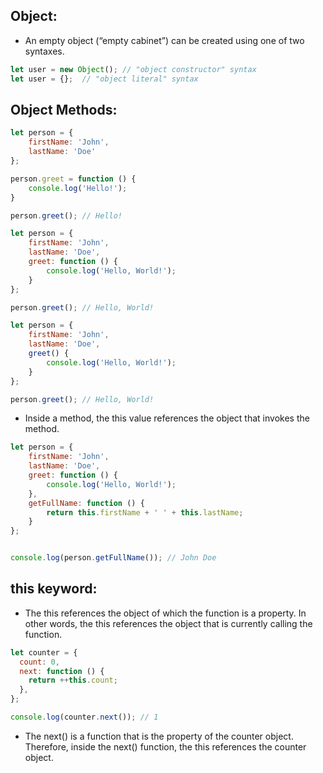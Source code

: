 ## Object:
* An empty object (“empty cabinet”) can be created using one of two syntaxes.
``` javascript
let user = new Object(); // "object constructor" syntax
let user = {};  // "object literal" syntax
```

## Object Methods:
``` javascript
let person = {
    firstName: 'John',
    lastName: 'Doe'
};

person.greet = function () {
    console.log('Hello!');
}

person.greet(); // Hello!
```

``` javascript
let person = {
    firstName: 'John',
    lastName: 'Doe',
    greet: function () {
        console.log('Hello, World!');
    }
};

person.greet(); // Hello, World!  
```

``` javascript
let person = {
    firstName: 'John',
    lastName: 'Doe',
    greet() {
        console.log('Hello, World!');
    }
};

person.greet(); // Hello, World!
```

* Inside a method, the this value references the object that invokes the method. 

``` javascript
let person = {
    firstName: 'John',
    lastName: 'Doe',
    greet: function () {
        console.log('Hello, World!');
    },
    getFullName: function () {
        return this.firstName + ' ' + this.lastName;
    }
};


console.log(person.getFullName()); // John Doe

```

##  this keyword:
* The this references the object of which the function is a property. In other words, the this references the object that is currently calling the function.
``` javascript
let counter = {
  count: 0,
  next: function () {
    return ++this.count;
  },
};

console.log(counter.next()); // 1
```
* The next() is a function that is the property of the counter object. Therefore, inside the next() function, the this references the counter object.
